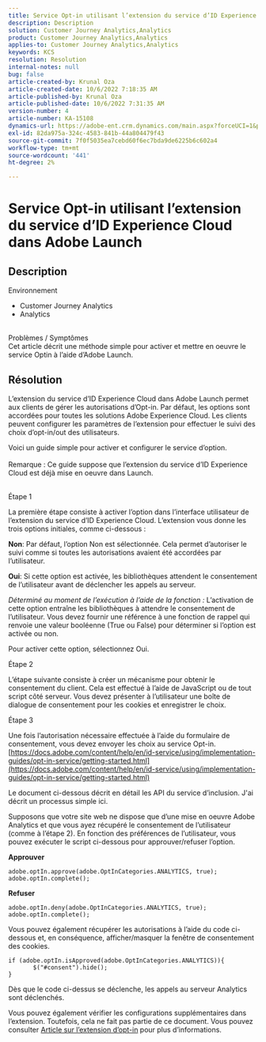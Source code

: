 ```yaml
---
title: Service Opt-in utilisant l’extension du service d’ID Experience Cloud dans Adobe Launch
description: Description
solution: Customer Journey Analytics,Analytics
product: Customer Journey Analytics,Analytics
applies-to: Customer Journey Analytics,Analytics
keywords: KCS
resolution: Resolution
internal-notes: null
bug: false
article-created-by: Krunal Oza
article-created-date: 10/6/2022 7:18:35 AM
article-published-by: Krunal Oza
article-published-date: 10/6/2022 7:31:35 AM
version-number: 4
article-number: KA-15108
dynamics-url: https://adobe-ent.crm.dynamics.com/main.aspx?forceUCI=1&pagetype=entityrecord&etn=knowledgearticle&id=83a4d010-4745-ed11-bba2-002248086a27
exl-id: 82da975a-324c-4583-841b-44a804479f43
source-git-commit: 7f0f5035ea7cebd60f6ec7bda9de6225b6c602a4
workflow-type: tm+mt
source-wordcount: '441'
ht-degree: 2%

---
```


# Service Opt-in utilisant l’extension du service d’ID Experience Cloud dans Adobe Launch

## Description

Environnement<br>
- Customer Journey Analytics
- Analytics



<br>Problèmes / Symptômes<br>
Cet article décrit une méthode simple pour activer et mettre en oeuvre le service Optin à l’aide d’Adobe Launch.


## Résolution


L’extension du service d’ID Experience Cloud dans Adobe Launch permet aux clients de gérer les autorisations d’Opt-in. Par défaut, les options sont accordées pour toutes les solutions Adobe Experience Cloud. Les clients peuvent configurer les paramètres de l’extension pour effectuer le suivi des choix d’opt-in/out des utilisateurs.

Voici un guide simple pour activer et configurer le service d’option.
<br><br>Remarque : Ce guide suppose que l’extension du service d’ID Experience Cloud est déjà mise en oeuvre dans Launch.<br><br>


Étape 1

La première étape consiste à activer l’option dans l’interface utilisateur de l’extension du service d’ID Experience Cloud. L’extension vous donne les trois options initiales, comme ci-dessous :

<b>Non</b>: Par défaut, l’option Non est sélectionnée. Cela permet d’autoriser le suivi comme si toutes les autorisations avaient été accordées par l’utilisateur.

<b>Oui</b>: Si cette option est activée, les bibliothèques attendent le consentement de l’utilisateur avant de déclencher les appels au serveur.

*Déterminé au moment de l’exécution à l’aide de la fonction :* L’activation de cette option entraîne les bibliothèques à attendre le consentement de l’utilisateur. Vous devez fournir une référence à une fonction de rappel qui renvoie une valeur booléenne (True ou False) pour déterminer si l’option est activée ou non.

Pour activer cette option, sélectionnez Oui.



Étape 2

L’étape suivante consiste à créer un mécanisme pour obtenir le consentement du client. Cela est effectué à l’aide de JavaScript ou de tout script côté serveur. Vous devez présenter à l’utilisateur une boîte de dialogue de consentement pour les cookies et enregistrer le choix.



Étape 3

Une fois l’autorisation nécessaire effectuée à l’aide du formulaire de consentement, vous devez envoyer les choix au service Opt-in.
[https://docs.adobe.com/content/help/en/id-service/using/implementation-guides/opt-in-service/getting-started.html](https://docs.adobe.com/content/help/en/id-service/using/implementation-guides/opt-in-service/getting-started.html)

Le document ci-dessous décrit en détail les API du service d’inclusion. J&#39;ai décrit un processus simple ici.

Supposons que votre site web ne dispose que d’une mise en oeuvre Adobe Analytics et que vous ayez récupéré le consentement de l’utilisateur (comme à l’étape 2). En fonction des préférences de l’utilisateur, vous pouvez exécuter le script ci-dessous pour approuver/refuser l’option.

<b>Approuver</b>


```
adobe.optIn.approve(adobe.OptInCategories.ANALYTICS, true);
adobe.optIn.complete();
```




<b>Refuser</b>


```
adobe.optIn.deny(adobe.OptInCategories.ANALYTICS, true);
adobe.optIn.complete();
```




Vous pouvez également récupérer les autorisations à l’aide du code ci-dessous et, en conséquence, afficher/masquer la fenêtre de consentement des cookies.


```
if (adobe.optIn.isApproved(adobe.OptInCategories.ANALYTICS)){
       $("#consent").hide();
}
```




Dès que le code ci-dessus se déclenche, les appels au serveur Analytics sont déclenchés.

Vous pouvez également vérifier les configurations supplémentaires dans l’extension. Toutefois, cela ne fait pas partie de ce document. Vous pouvez consulter [Article sur l’extension d’opt-in](https://docs.adobe.com/content/help/en/id-service/using/implementation-guides/opt-in-service/launch.html) pour plus d’informations.
